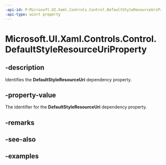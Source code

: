```yaml
---
-api-id: P:Microsoft.UI.Xaml.Controls.Control.DefaultStyleResourceUriProperty
-api-type: winrt property
---
```


<!-- Property syntax.
public DependencyProperty DefaultStyleResourceUriProperty { get; }
-->

# Microsoft.UI.Xaml.Controls.Control.DefaultStyleResourceUriProperty

## -description
Identifies the **DefaultStyleResourceUri** dependency property.

## -property-value
The identifier for the **DefaultStyleResourceUri** dependency property.

## -remarks

## -see-also

## -examples

